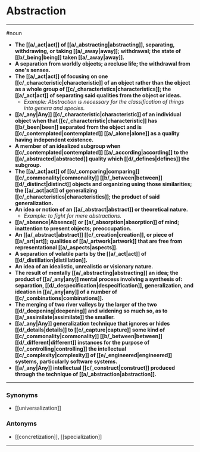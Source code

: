 # Abstraction
---
#noun
- **The [[a/_act|act]] of [[a/_abstracting|abstracting]], separating, withdrawing, or taking [[a/_away|away]]; withdrawal; the state of [[b/_being|being]] taken [[a/_away|away]].**
- **A separation from worldly objects; a recluse life; the withdrawal from one's senses.**
- **The [[a/_act|act]] of focusing on one [[c/_characteristic|characteristic]] of an object rather than the object as a whole group of [[c/_characteristics|characteristics]]; the [[a/_act|act]] of separating said qualities from the object or ideas.**
	- _Example: Abstraction is necessary for the classification of things into genera and species._
- **[[a/_any|Any]] [[c/_characteristic|characteristic]] of an individual object when that [[c/_characteristic|characteristic]] has [[b/_been|been]] separated from the object and is [[c/_contemplated|contemplated]] [[a/_alone|alone]] as a quality having independent existence.**
- **A member of an idealized subgroup when [[c/_contemplated|contemplated]] [[a/_according|according]] to the [[a/_abstracted|abstracted]] quality which [[d/_defines|defines]] the subgroup.**
- **The [[a/_act|act]] of [[c/_comparing|comparing]] [[c/_commonality|commonality]] [[b/_between|between]] [[d/_distinct|distinct]] objects and organizing using those similarities; the [[a/_act|act]] of generalizing [[c/_characteristics|characteristics]]; the product of said generalization.**
- **An idea or notion of an [[a/_abstract|abstract]] or theoretical nature.**
	- _Example: to fight for mere abstractions._
- **[[a/_absence|Absence]] or [[a/_absorption|absorption]] of mind; inattention to present objects; preoccupation.**
- **An [[a/_abstract|abstract]] [[c/_creation|creation]], or piece of [[a/_art|art]]; qualities of [[a/_artwork|artwork]] that are free from representational [[a/_aspects|aspects]].**
- **A separation of volatile parts by the [[a/_act|act]] of [[d/_distillation|distillation]].**
- **An idea of an idealistic, unrealistic or visionary nature.**
- **The result of mentally [[a/_abstracting|abstracting]] an idea; the product of [[a/_any|any]] mental process involving a synthesis of: separation, [[d/_despecification|despecification]], generalization, and ideation in [[a/_any|any]] of a number of [[c/_combinations|combinations]].**
- **The merging of two river valleys by the larger of the two [[d/_deepening|deepening]] and widening so much so, as to [[a/_assimilate|assimilate]] the smaller.**
- **[[a/_any|Any]] generalization technique that ignores or hides [[d/_details|details]] to [[c/_capture|capture]] some kind of [[c/_commonality|commonality]] [[b/_between|between]] [[d/_different|different]] instances for the purpose of [[c/_controlling|controlling]] the intellectual [[c/_complexity|complexity]] of [[e/_engineered|engineered]] systems, particularly software systems.**
- **[[a/_any|Any]] intellectual [[c/_construct|construct]] produced through the technique of [[a/_abstraction|abstraction]].**
---
### Synonyms
- [[universalization]]
### Antonyms
- [[concretization]], [[specialization]]
---

